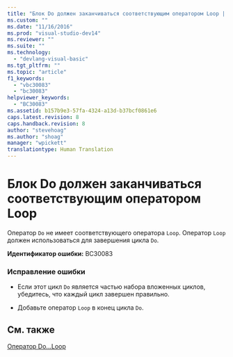 ```yaml
---
title: "Блок Do должен заканчиваться соответствующим оператором Loop | Microsoft Docs"
ms.custom: ""
ms.date: "11/16/2016"
ms.prod: "visual-studio-dev14"
ms.reviewer: ""
ms.suite: ""
ms.technology: 
  - "devlang-visual-basic"
ms.tgt_pltfrm: ""
ms.topic: "article"
f1_keywords: 
  - "vbc30083"
  - "bc30083"
helpviewer_keywords: 
  - "BC30083"
ms.assetid: b157b9e3-57fa-4324-a13d-b37bcf0861e6
caps.latest.revision: 8
caps.handback.revision: 8
author: "stevehoag"
ms.author: "shoag"
manager: "wpickett"
translationtype: Human Translation
---
```

# Блок Do должен заканчиваться соответствующим оператором Loop
Оператор `Do` не имеет соответствующего оператора `Loop`. Оператор `Loop` должен использоваться для завершения цикла `Do`.  
  
 **Идентификатор ошибки:** BC30083  
  
### Исправление ошибки  
  
-   Если этот цикл `Do` является частью набора вложенных циклов, убедитесь, что каждый цикл завершен правильно.  
  
-   Добавьте оператор `Loop` в конец цикла `Do`.  
  
## См. также  
 [Оператор Do...Loop](../../visual-basic/language-reference/statements/do-loop-statement.md)